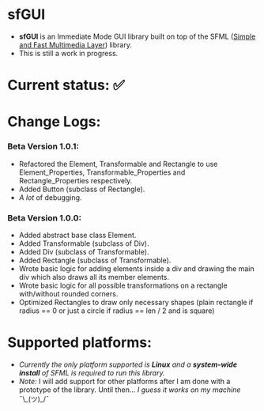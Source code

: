 # sfGUI

- **sfGUI** is an Immediate Mode GUI library built on top of the SFML ([Simple and Fast Multimedia Layer](https://www.sfml-dev.org/)) library.
- This is still a work in progress.

# Current status: ✅

# Change Logs:

### Beta Version 1.0.1:
- Refactored the Element, Transformable and Rectangle to use Element_Properties, Transformable_Properties and Rectangle_Properties respectively.
- Added Button (subclass of Rectangle).
- _A lot_ of debugging.

### Beta Version 1.0.0:
- Added abstract base class Element.
- Added Transformable (subclass of Div).
- Added Div (subclass of Transformable).
- Added Rectangle (subclass of Transformable).
- Wrote basic logic for adding elements inside a div and drawing the main div which also draws all its member elements.
- Wrote basic logic for all possible transformations on a rectangle with/without rounded corners.
- Optimized Rectangles to draw only necessary shapes (plain rectangle if radius == 0 or just a circle if radius == len / 2 and is square)

# Supported platforms:
- _Currently the only platform supported is **Linux** and a **system-wide install** of SFML is required to run this library._
- _Note:_ I will add support for other platforms after I am done with a prototype of the library. Until then... _I guess it works on my machine_ ¯\\\_(ツ)\_/¯



